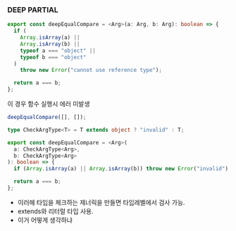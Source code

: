 ### DEEP PARTIAL

```ts
export const deepEqualCompare = <Arg>(a: Arg, b: Arg): boolean => {
  if (
    Array.isArray(a) ||
    Array.isArray(b) ||
    typeof a === "object" ||
    typeof b === "object"
  )
    throw new Error("cannot use reference type");

  return a === b;
};
```

이 경우 함수 실행시 에러 미발생

```ts
deepEqualCompare([], []);
```

```ts
type CheckArgType<T> = T extends object ? "invalid" : T;

export const deepEqualCompare = <Arg>(
  a: CheckArgType<Arg>,
  b: CheckArgType<Arg>
): boolean => {
  if (Array.isArray(a) || Array.isArray(b)) throw new Error("invalid");

  return a === b;
};
```

- 이러헤 타입을 체크하는 제너릭을 만들면 타입레벨에서 검사 가능.
- extends와 리터럴 타입 사용.
- 이거 어떻게 생각하냐
